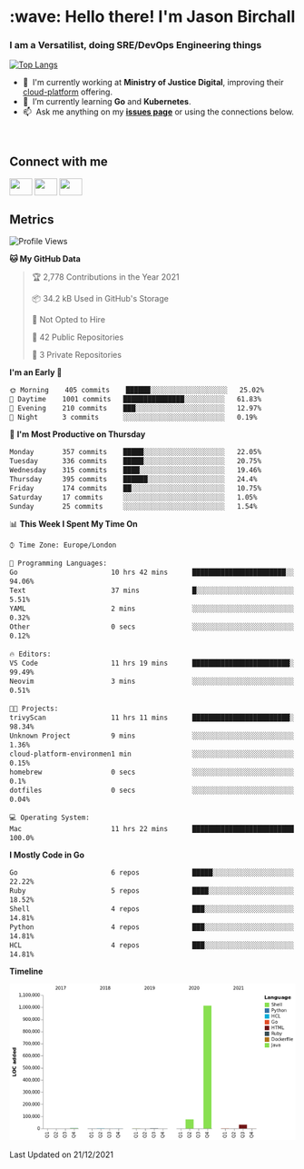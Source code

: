 <h1 align="left" id="jason-title">:wave: Hello there! I'm Jason Birchall</h1>
<h3 align="left">I am a Versatilist, doing SRE/DevOps Engineering things</h3>

[![Top Langs](https://github-readme-stats.vercel.app/api?username=jasonBirchall&show_icons=true&count_private=true&include_all_commits=true&theme=gruvbox)](https://github.com/anuraghazra/github-readme-stats)

- :office: &nbsp;I'm currently working at **Ministry of Justice Digital**, improving their [cloud-platform](https://github.com/ministryofjustice/cloud-platform) offering.
- :seedling: &nbsp;I’m currently learning **Go** and **Kubernetes**.
- :mailbox: &nbsp;Ask me anything on my **[issues page]** or using the connections below.


<br>

<h2>Connect with me</h2>
<p>
<a href="https://twitter.com/jsonBirchall" target="blank"><img align="center" src="https://cdn.jsdelivr.net/npm/simple-icons@3.0.1/icons/twitter.svg" alt="" height="30" width="40" /></a>
<a href="https://keybase.io/json0" target="blank"><img align="center" src="https://cdn.jsdelivr.net/npm/simple-icons@3.0.1/icons/keybase.svg" alt="" height="30" width="40" /></a>
<a href="https://www.reddit.com/user/kakorate" target="blank"><img align="center" src="https://cdn.jsdelivr.net/npm/simple-icons@3.0.1/icons/reddit.svg" alt="" height="30" width="40" /></a>
</p>

<h2>Metrics</h2>

<!--START_SECTION:waka-->
![Profile Views](http://img.shields.io/badge/Profile%20Views-0-blue)

**🐱 My GitHub Data** 

> 🏆 2,778 Contributions in the Year 2021
 > 
> 📦 34.2 kB Used in GitHub's Storage 
 > 
> 🚫 Not Opted to Hire
 > 
> 📜 42 Public Repositories 
 > 
> 🔑 3 Private Repositories  
 > 
**I'm an Early 🐤** 

```text
🌞 Morning    405 commits    ██████░░░░░░░░░░░░░░░░░░░   25.02% 
🌆 Daytime    1001 commits   ███████████████░░░░░░░░░░   61.83% 
🌃 Evening    210 commits    ███░░░░░░░░░░░░░░░░░░░░░░   12.97% 
🌙 Night      3 commits      ░░░░░░░░░░░░░░░░░░░░░░░░░   0.19%

```
📅 **I'm Most Productive on Thursday** 

```text
Monday       357 commits    █████░░░░░░░░░░░░░░░░░░░░   22.05% 
Tuesday      336 commits    █████░░░░░░░░░░░░░░░░░░░░   20.75% 
Wednesday    315 commits    ████░░░░░░░░░░░░░░░░░░░░░   19.46% 
Thursday     395 commits    ██████░░░░░░░░░░░░░░░░░░░   24.4% 
Friday       174 commits    ██░░░░░░░░░░░░░░░░░░░░░░░   10.75% 
Saturday     17 commits     ░░░░░░░░░░░░░░░░░░░░░░░░░   1.05% 
Sunday       25 commits     ░░░░░░░░░░░░░░░░░░░░░░░░░   1.54%

```


📊 **This Week I Spent My Time On** 

```text
⌚︎ Time Zone: Europe/London

💬 Programming Languages: 
Go                       10 hrs 42 mins      ███████████████████████░░   94.06% 
Text                     37 mins             █░░░░░░░░░░░░░░░░░░░░░░░░   5.51% 
YAML                     2 mins              ░░░░░░░░░░░░░░░░░░░░░░░░░   0.32% 
Other                    0 secs              ░░░░░░░░░░░░░░░░░░░░░░░░░   0.12%

🔥 Editors: 
VS Code                  11 hrs 19 mins      ████████████████████████░   99.49% 
Neovim                   3 mins              ░░░░░░░░░░░░░░░░░░░░░░░░░   0.51%

🐱‍💻 Projects: 
trivyScan                11 hrs 11 mins      ████████████████████████░   98.34% 
Unknown Project          9 mins              ░░░░░░░░░░░░░░░░░░░░░░░░░   1.36% 
cloud-platform-environmen1 min               ░░░░░░░░░░░░░░░░░░░░░░░░░   0.15% 
homebrew                 0 secs              ░░░░░░░░░░░░░░░░░░░░░░░░░   0.1% 
dotfiles                 0 secs              ░░░░░░░░░░░░░░░░░░░░░░░░░   0.04%

💻 Operating System: 
Mac                      11 hrs 22 mins      █████████████████████████   100.0%

```

**I Mostly Code in Go** 

```text
Go                       6 repos             █████░░░░░░░░░░░░░░░░░░░░   22.22% 
Ruby                     5 repos             ████░░░░░░░░░░░░░░░░░░░░░   18.52% 
Shell                    4 repos             ███░░░░░░░░░░░░░░░░░░░░░░   14.81% 
Python                   4 repos             ███░░░░░░░░░░░░░░░░░░░░░░   14.81% 
HCL                      4 repos             ███░░░░░░░░░░░░░░░░░░░░░░   14.81%

```


**Timeline**

![Chart not found](https://raw.githubusercontent.com/jasonBirchall/jasonBirchall/main/charts/bar_graph.png) 


 Last Updated on 21/12/2021
<!--END_SECTION:waka-->

<!-- links -->

[issues page]: https://github.com/jasonBirchall/jasonBirchall/issues "jasonBirchall/issues"
